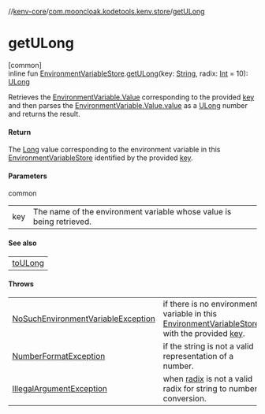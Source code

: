 //[kenv-core](../../index.md)/[com.mooncloak.kodetools.kenv.store](index.md)/[getULong](get-u-long.md)

# getULong

[common]\
inline fun [EnvironmentVariableStore](-environment-variable-store/index.md).[getULong](get-u-long.md)(key: [String](https://kotlinlang.org/api/latest/jvm/stdlib/kotlin/-string/index.html), radix: [Int](https://kotlinlang.org/api/latest/jvm/stdlib/kotlin/-int/index.html) = 10): [ULong](https://kotlinlang.org/api/latest/jvm/stdlib/kotlin/-u-long/index.html)

Retrieves the [EnvironmentVariable.Value](../com.mooncloak.kodetools.kenv/-environment-variable/-value/index.md) corresponding to the provided [key](get-u-long.md) and then parses the [EnvironmentVariable.Value.value](https://kotlinlang.org/api/latest/jvm/stdlib/kotlin/-string/index.html) as a [ULong](https://kotlinlang.org/api/latest/jvm/stdlib/kotlin/-u-long/index.html) number and returns the result.

#### Return

The [Long](https://kotlinlang.org/api/latest/jvm/stdlib/kotlin/-long/index.html) value corresponding to the environment variable in this [EnvironmentVariableStore](-environment-variable-store/index.md) identified by the provided [key](get-u-long.md).

#### Parameters

common

| | |
|---|---|
| key | The name of the environment variable whose value is being retrieved. |

#### See also

| |
|---|
| [toULong](https://kotlinlang.org/api/latest/jvm/stdlib/kotlin.text/index.html) |

#### Throws

| | |
|---|---|
| [NoSuchEnvironmentVariableException](../com.mooncloak.kodetools.kenv.exception/-no-such-environment-variable-exception/index.md) | if there is no environment variable in this [EnvironmentVariableStore](-environment-variable-store/index.md) with the provided [key](get-u-long.md). |
| [NumberFormatException](https://kotlinlang.org/api/latest/jvm/stdlib/kotlin/-number-format-exception/index.html) | if the string is not a valid representation of a number. |
| [IllegalArgumentException](https://kotlinlang.org/api/latest/jvm/stdlib/kotlin/-illegal-argument-exception/index.html) | when [radix](get-u-long.md) is not a valid radix for string to number conversion. |
